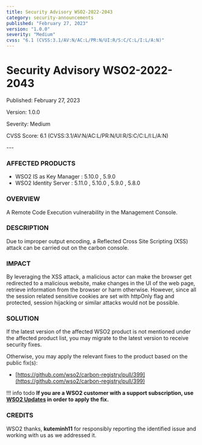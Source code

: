 ```yaml
---
title: Security Advisory WSO2-2022-2043
category: security-announcements
published: "February 27, 2023"
version: "1.0.0"
severity: "Medium"
cvss: "6.1 (CVSS:3.1/AV:N/AC:L/PR:N/UI:R/S:C/C:L/I:L/A:N)"
---
```


# Security Advisory WSO2-2022-2043

<p class="doc-info">Published: February 27, 2023</p>
<p class="doc-info">Version: 1.0.0</p>
<p class="doc-info">Severity: Medium</p>
<p class="doc-info">CVSS Score: 6.1 (CVSS:3.1/AV:N/AC:L/PR:N/UI:R/S:C/C:L/I:L/A:N)</p>
---

### AFFECTED PRODUCTS
* WSO2 IS as Key Manager : 5.10.0 , 5.9.0
* WSO2 Identity Server : 5.11.0 , 5.10.0 , 5.9.0 , 5.8.0


### OVERVIEW
A Remote Code Execution vulnerability in the Management Console.


### DESCRIPTION
Due to improper output encoding, a Reflected Cross Site Scripting (XSS) attack can be carried out on the carbon console.


### IMPACT
By leveraging the XSS attack, a malicious actor can make the browser get redirected to a malicious website, make changes in the UI of the web page, retrieve information from the browser or harm otherwise. However, since all the session related sensitive cookies are set with httpOnly flag and protected, session hijacking or similar attacks would not be possible.


### SOLUTION
If the latest version of the affected WSO2 product is not mentioned under the affected product list, you may migrate to the latest version to receive security fixes.

Otherwise, you may apply the relevant fixes to the product based on the public fix(s):

* [https://github.com/wso2/carbon-registry/pull/399](https://github.com/wso2/carbon-registry/pull/399)


!!! info todo
    **If you are a WSO2 customer with a support subscription, use [WSO2 Updates](https://wso2.com/updates/) in order to apply the fix.**


### CREDITS
WSO2 thanks, **kuteminh11** for responsibly reporting the identified issue and working with us as we addressed it.
